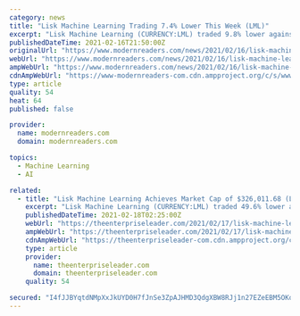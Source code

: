 ```yaml
---
category: news
title: "Lisk Machine Learning Trading 7.4% Lower This Week (LML)"
excerpt: "Lisk Machine Learning (CURRENCY:LML) traded 9.8% lower against the dollar during the 1 day period ending at 16:00 PM Eastern on February 16th. One Lisk Machine Learning token can currently be bought for about $0."
publishedDateTime: 2021-02-16T21:50:00Z
originalUrl: "https://www.modernreaders.com/news/2021/02/16/lisk-machine-learning-trading-7-4-lower-this-week-lml.html"
webUrl: "https://www.modernreaders.com/news/2021/02/16/lisk-machine-learning-trading-7-4-lower-this-week-lml.html"
ampWebUrl: "https://www.modernreaders.com/news/2021/02/16/lisk-machine-learning-trading-7-4-lower-this-week-lml.html/amp"
cdnAmpWebUrl: "https://www-modernreaders-com.cdn.ampproject.org/c/s/www.modernreaders.com/news/2021/02/16/lisk-machine-learning-trading-7-4-lower-this-week-lml.html/amp"
type: article
quality: 54
heat: 64
published: false

provider:
  name: modernreaders.com
  domain: modernreaders.com

topics:
  - Machine Learning
  - AI

related:
  - title: "Lisk Machine Learning Achieves Market Cap of $326,011.68 (LML)"
    excerpt: "Lisk Machine Learning (CURRENCY:LML) traded 49.6% lower against the U.S. dollar during the 24-hour period ending at 13:00 PM Eastern on February 17th. Lisk Machine Learning has a total market capitalization of $326,"
    publishedDateTime: 2021-02-18T02:25:00Z
    webUrl: "https://theenterpriseleader.com/2021/02/17/lisk-machine-learning-achieves-market-cap-of-326011-68-lml.html"
    ampWebUrl: "https://theenterpriseleader.com/2021/02/17/lisk-machine-learning-achieves-market-cap-of-326011-68-lml.html/amp"
    cdnAmpWebUrl: "https://theenterpriseleader-com.cdn.ampproject.org/c/s/theenterpriseleader.com/2021/02/17/lisk-machine-learning-achieves-market-cap-of-326011-68-lml.html/amp"
    type: article
    provider:
      name: theenterpriseleader.com
      domain: theenterpriseleader.com
    quality: 54

secured: "I4fJJBYqtdNMpXxJkUYD0H7fJnSe3ZpAJHMD3QdgXBW8RJj1n27EZeEBM5OKou0veMp1k3h1BNq4ferh6s1DICDPqIv+3Oy94/v5jIYQ55lSDJmQ4hUjoJSc1eRhGDRAIyvHaXwYl9/iJMysLsmskRn8IQnTpmFpLAhAC9OhlPkAqWopE/npRpRuGAoUEkwiJA+EqZtqqubFWl5dDPBt1iUf+YHjkZByqd3HNNRSf8cgHgnYowTncYSXVQqLfTMoaHqH6BrHmCIKncTzfSbYT32mpwxsSZ8SVNFOIEonbZflCQLfinVgtynmS8IUk/ve7dQUZx1kC1J9eeBNhrtOwF+rxb7MpTUGdjorvMnEAj8=;1lODaQTS7TwN0Fc3pwiFLg=="
---
```


